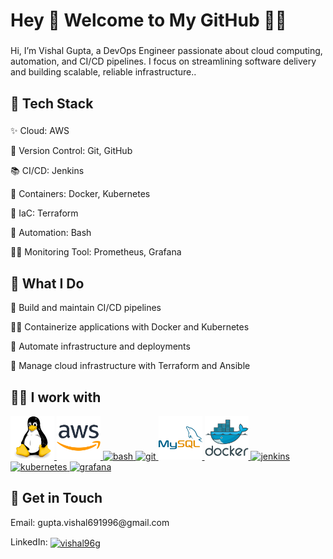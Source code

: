 <h1 align="left">Hey 👋 Welcome to My GitHub 👨‍💻</h1>

###

<p align="left">Hi, I’m Vishal Gupta, a DevOps Engineer passionate about cloud computing, automation, and CI/CD pipelines. I focus on streamlining software delivery and building scalable, reliable infrastructure..</p>

###

<h2 align="left">🔧 Tech Stack</h2>

###
<p align="left">✨ Cloud: AWS <br>
<p align="left">🚀 Version Control: Git, GitHub <br>
<p align="left">📚 CI/CD: Jenkins <br>
<p align="left">🎯 Containers: Docker, Kubernetes <br>
<p align="left">🎲 IaC: Terraform </p>
<p align="left">🔧 Automation: Bash </p>
<p align="left">👨‍💻 Monitoring Tool: Prometheus, Grafana </p>

###

<h2 align="left">🚀 What I Do </h2>
  
<p align="left">🔧 Build and maintain CI/CD pipelines <br>
<p align="left">👨‍💻 Containerize applications with Docker and Kubernetes <br>
<p align="left">🎯 Automate infrastructure and deployments <br>
<p align="left">🎲 Manage cloud infrastructure with Terraform and Ansible </p>

###

<h2 align="left">👨‍💻 I work with</h2>

<p align="left"> 
  <a href="https://www.linux.org/" target="_blank" rel="noreferrer"> <img src="https://raw.githubusercontent.com/devicons/devicon/master/icons/linux/linux-original.svg" alt="linux" width="70" height="70"/> 
  </a>
  <a href="https://aws.amazon.com" target="_blank" rel="noreferrer"> <img src="https://raw.githubusercontent.com/devicons/devicon/master/icons/amazonwebservices/amazonwebservices-original-wordmark.svg" alt="aws" width="70" height="70"/> </a> 
  <a href="https://www.gnu.org/software/bash/" target="_blank" rel="noreferrer"> <img src="https://www.vectorlogo.zone/logos/gnu_bash/gnu_bash-icon.svg" alt="bash" width="70" height="70"/> </a> 
  <a href="https://git-scm.com/" target="_blank" rel="noreferrer"> <img src="https://www.vectorlogo.zone/logos/git-scm/git-scm-icon.svg" alt="git" width="70" height="70"/> </a> 
  <a href="https://www.mysql.com/" target="_blank" rel="noreferrer"> <img src="https://raw.githubusercontent.com/devicons/devicon/master/icons/mysql/mysql-original-wordmark.svg" alt="mysql" width="70" height="70"/> </a>
  <a href="https://www.docker.com/" target="_blank" rel="noreferrer"> <img src="https://raw.githubusercontent.com/devicons/devicon/master/icons/docker/docker-original-wordmark.svg" alt="docker" width="70" height="70"/> </a> 
  <a href="https://www.jenkins.io" target="_blank" rel="noreferrer"> <img src="https://www.vectorlogo.zone/logos/jenkins/jenkins-icon.svg" alt="jenkins" width="70" height="70"/> </a> 
  <a href="https://kubernetes.io" target="_blank" rel="noreferrer"> <img src="https://www.vectorlogo.zone/logos/kubernetes/kubernetes-icon.svg" alt="kubernetes" width="70" height="70"/> </a> 
  <a href="https://grafana.com" target="_blank" rel="noreferrer"> <img src="https://www.vectorlogo.zone/logos/grafana/grafana-icon.svg" alt="grafana" width="70" height="70"/> </a> 
   </p>

   ###

<h2 align="left">🎯 Get in Touch </h2>
  
<p align="left"> Email: gupta.vishal691996@gmail.com <br> 
<p align="left"> LinkedIn: <a href="https://linkedin.com/in/vishal96g" target="blank"><img align="center" src="https://raw.githubusercontent.com/rahuldkjain/github-profile-readme-generator/master/src/images/icons/Social/linked-in-alt.svg" alt="vishal96g" height="30" width="40" /></a> <br> 

